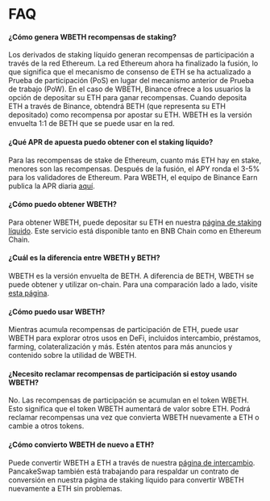 # FAQ

#### ¿Cómo genera WBETH recompensas de staking?

Los derivados de staking líquido generan recompensas de participación a través de la red Ethereum. La red Ethereum ahora ha finalizado la fusión, lo que significa que el mecanismo de consenso de ETH se ha actualizado a Prueba de participación (PoS) en lugar del mecanismo anterior de Prueba de trabajo (PoW). En el caso de WBETH, Binance ofrece a los usuarios la opción de depositar su ETH para ganar recompensas. Cuando deposita ETH a través de Binance, obtendrá BETH (que representa su ETH depositado) como recompensa por apostar su ETH. WBETH es la versión envuelta 1:1 de BETH que se puede usar en la red.&#x20;

#### ¿Qué APR de apuesta puedo obtener con el staking líquido?&#x20;

Para las recompensas de stake de Ethereum, cuanto más ETH hay en stake, menores son las recompensas. Después de la fusión, el APY ronda el 3-5% para los validadores de Ethereum. Para WBETH, el equipo de Binance Earn publica la APR diaria [aquí](https://www.binance.com/en/eth2).&#x20;

#### ¿Cómo puedo obtener WBETH?&#x20;

Para obtener WBETH, puede depositar su ETH en nuestra [página de staking líquido](https://pancakeswap.finance/liquid-staking). Este servicio está disponible tanto en BNB Chain como en Ethereum Chain.&#x20;

#### ¿Cuál es la diferencia entre WBETH y BETH?&#x20;

WBETH es la versión envuelta de BETH. A diferencia de BETH, WBETH se puede obtener y utilizar on-chain. Para una comparación lado a lado, visite [esta página](https://www.binance.com/en/support/announcement/binance-introduces-wrapped-beacon-eth-wbeth-on-eth-staking-a1197f34d832445db41654ad01f56b4d).&#x20;

#### ¿Cómo puedo usar WBETH?&#x20;

Mientras acumula recompensas de participación de ETH, puede usar WBETH para explorar otros usos en DeFi, incluidos intercambio, préstamos, farming, colateralización y más. Estén atentos para más anuncios y contenido sobre la utilidad de WBETH.&#x20;

#### ¿Necesito reclamar recompensas de participación si estoy usando WBETH?&#x20;

No. Las recompensas de participación se acumulan en el token WBETH. Esto significa que el token WBETH aumentará de valor sobre ETH. Podrá reclamar recompensas una vez que convierta WBETH nuevamente a ETH o cambie a otros tokens.&#x20;

#### ¿Cómo convierto WBETH de nuevo a ETH?&#x20;

Puede convertir WBETH a ETH a través de nuestra [página de intercambio](https://pancakeswap.finance/swap?inputCurrency=0xa2E3356610840701BDf5611a53974510Ae27E2e1\&outputCurrency=0x2170Ed0880ac9A755fd29B2688956BD959F933F8). PancakeSwap también está trabajando para respaldar un contrato de conversión en nuestra página de staking líquido para convertir WBETH nuevamente a ETH sin problemas.
